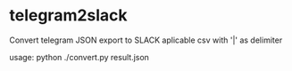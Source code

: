 # telegram2slack
Convert telegram JSON export to SLACK aplicable csv with '|' as delimiter

usage: python ./convert.py result.json
